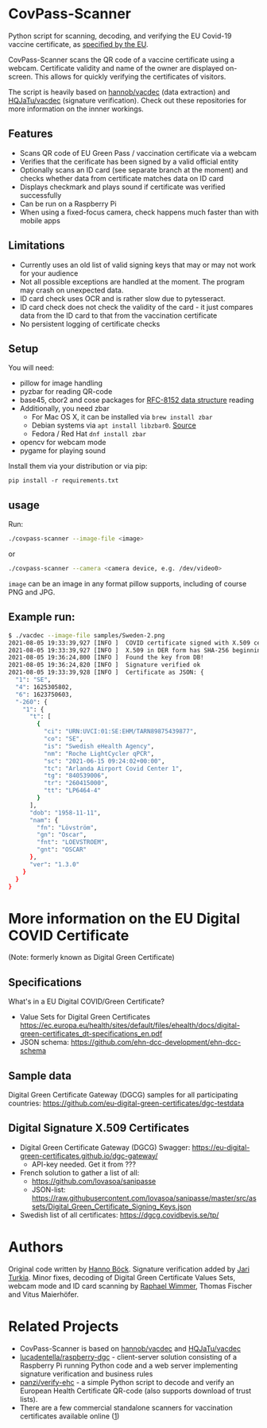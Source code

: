 # CovPass-Scanner

Python script for scanning, decoding, and verifying the EU Covid-19 vaccine certificate, as [specified by the EU](https://ec.europa.eu/health/ehealth/covid-19_en).

CovPass-Scanner scans the QR code of a vaccine certificate using a webcam. 
Certificate validity and name of the owner are displayed on-screen. 
This allows for quickly verifying the certificates of visitors.

The script is heavily based on [hannob/vacdec](https://github.com/hannob/vacdec) (data extraction) and [HQJaTu/vacdec](https://github.com/HQJaTu/vacdec/tree/signature-verification) (signature verification).
Check out these repositories for more information on the innner workings.


## Features

- Scans QR code of EU Green Pass / vaccination certificate via a webcam
- Verifies that the cerificate has been signed by a valid official entity
- Optionally scans an ID card (see separate branch at the moment) and checks whether data from certificate matches data on ID card
- Displays checkmark and plays sound if certificate was verified successfully
- Can be run on a Raspberry Pi 
- When using a fixed-focus camera, check happens much faster than with mobile apps

## Limitations

- Currently uses an old list of valid signing keys that may or may not work for your audience
- Not all possible exceptions are handled at the moment. The program may crash on unexpected data. 
- ID card check uses OCR and is rather slow due to pytesseract. 
- ID card check does not check the validity of the card - it just compares data from the ID card to that from the vaccination certificate
- No persistent logging of certificate checks

## Setup

You will need:
* pillow for image handling
* pyzbar for reading QR-code
* base45, cbor2 and cose packages for [RFC-8152 data structure](https://datatracker.ietf.org/doc/html/rfc8152) reading
* Additionally, you need zbar
  * For Mac OS X, it can be installed via `brew install zbar`
  * Debian systems via `apt install libzbar0`. [Source](https://pypi.org/project/pyzbar/)
  * Fedora / Red Hat `dnf install zbar`
* opencv for webcam mode 
* pygame for playing sound

Install them via your distribution or via pip:

```
pip install -r requirements.txt
```

## usage

Run:

```bash
./covpass-scanner --image-file <image>
```

or

```bash
./covpass-scanner --camera <camera device, e.g. /dev/video0>
```

``image`` can be an image in any format pillow supports, including of
course PNG and JPG.

## Example run:
```bash
$ ./vacdec --image-file samples/Sweden-2.png
2021-08-05 19:33:39,927 [INFO ]  COVID certificate signed with X.509 certificate.
2021-08-05 19:33:39,927 [INFO ]  X.509 in DER form has SHA-256 beginning with: 5f74910195c5cecb
2021-08-05 19:36:24,800 [INFO ]  Found the key from DB!
2021-08-05 19:36:24,820 [INFO ]  Signature verified ok
2021-08-05 19:33:39,928 [INFO ]  Certificate as JSON: {
  "1": "SE",
  "4": 1625305802,
  "6": 1623750603,
  "-260": {
    "1": {
      "t": [
        {
          "ci": "URN:UVCI:01:SE:EHM/TARN89875439877",
          "co": "SE",
          "is": "Swedish eHealth Agency",
          "nm": "Roche LightCycler qPCR",
          "sc": "2021-06-15 09:24:02+00:00",
          "tc": "Arlanda Airport Covid Center 1",
          "tg": "840539006",
          "tr": "260415000",
          "tt": "LP6464-4"
        }
      ],
      "dob": "1958-11-11",
      "nam": {
        "fn": "Lövström",
        "gn": "Oscar",
        "fnt": "LOEVSTROEM",
        "gnt": "OSCAR"
      },
      "ver": "1.3.0"
    }
  }
}
```

# More information on the EU Digital COVID Certificate
(Note: formerly known as Digital Green Certificate)

## Specifications
What's in a EU Digital COVID/Green Certificate?
* Value Sets for Digital Green Certificates https://ec.europa.eu/health/sites/default/files/ehealth/docs/digital-green-certificates_dt-specifications_en.pdf
* JSON schema: https://github.com/ehn-dcc-development/ehn-dcc-schema

## Sample data
Digital Green Certificate Gateway (DGCG) samples for all participating countries:
https://github.com/eu-digital-green-certificates/dgc-testdata

## Digital Signature X.509 Certificates
* Digital Green Certificate Gateway (DGCG) Swagger: https://eu-digital-green-certificates.github.io/dgc-gateway/
  * API-key needed. Get it from ???
* French solution to gather a list of all:
  * https://github.com/lovasoa/sanipasse
  * JSON-list: https://raw.githubusercontent.com/lovasoa/sanipasse/master/src/assets/Digital_Green_Certificate_Signing_Keys.json
* Swedish list of all certificates: https://dgcg.covidbevis.se/tp/

# Authors

Original code written by [Hanno Böck](https://hboeck.de/).
Signature verification added by [Jari Turkia](https://blog.hqcodeshop.fi/).
Minor fixes, decoding of Digital Green Certificate Values Sets, webcam mode and ID card scanning by [Raphael Wimmer](https://hci.ur.de/people/raphael_wimmer), Thomas Fischer and Vitus Maierhöfer.

# Related Projects

- CovPass-Scanner is based on [hannob/vacdec](https://github.com/hannob/vacdec) and [HQJaTu/vacdec](https://github.com/HQJaTu/vacdec/tree/signature-verification)
- [lucadentella/raspberry-dgc](https://github.com/lucadentella/raspberry-dgc) - client-server solution consisting of a Raspberry Pi running Python code and a web server implementing signature verification and business rules
- [panzi/verify-ehc](https://github.com/panzi/verify-ehc) - a simple Python script to decode and verify an European Health Certificate QR-code (also supports download of trust lists).
- There are a few commercial standalone scanners for vaccination certificates available online ([1](https://www.ebay.de/itm/284535211514))

